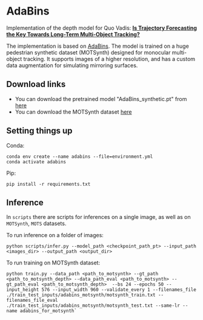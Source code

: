 # AdaBins

Implementation of the depth model for Quo Vadis: [**Is Trajectory Forecasting the Key Towards Long-Term Multi-Object Tracking?**](https://arxiv.org/pdf/2210.07681.pdf)

The implementation is based on [AdaBins](https://github.com/shariqfarooq123/AdaBins). The model is trained on a huge pedestrian synthetic dataset (MOTSynth) designed for monocular multi-object tracking. It supports images of a higher resolution, and has a custom data augmentation for simulating mirroring surfaces.

## Download links
* You can download the pretrained model "AdaBins_synthetic.pt" from [here](https://drive.google.com/file/d/1HMQJI01n3ncH8mOxb3-F3uQX0fNsg83h/view?usp=sharing)
* You can download the MOTSynth dataset [here](https://motchallenge.net/data/MOTSynth-MOT-CVPR22/)

## Setting things up
Conda:
```
conda env create --name adabins --file=environment.yml
conda activate adabins
```
Pip:
```
pip install -r requirements.txt
```
## Inference

In `scripts` there are scripts for inferences on a single image, as well as on `MOTSynth`, `MOTS` datasets. 

To run inference on a folder of images:

```
python scripts/infer.py --model_path <checkpoint_path_pt> --input_path <images_dir> --output_path <output_dir>
```

To run training on MOTSynth dataset:

```
python train.py --data_path <path_to_motsynth> --gt_path <path_to_motsynth_depth> --data_path_eval <path_to_motsynth> --gt_path_eval <path_to_motsynth_depth>  --bs 24 --epochs 50 --input_height 576 --input_width 960 --validate_every 1 --filenames_file ./train_test_inputs/adabins_motsynth/motsynth_train.txt --filenames_file_eval ./train_test_inputs/adabins_motsynth/motsynth_test.txt --same-lr --name adabins_for_motsynth`
```
